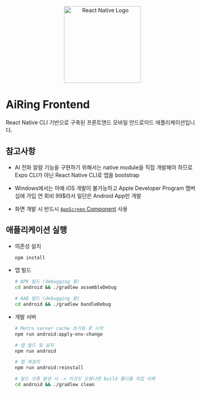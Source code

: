 <p align="center">
  <a href="https://reactnative.dev/" target="blank"><img src="https://upload.wikimedia.org/wikipedia/commons/a/a7/React-icon.svg" width="200" alt="React Native Logo" /></a>
</p>

# AiRing Frontend

React Native CLI 기반으로 구축된 프론트엔드 모바일 안드로이드 애플리케이션입니다.

## 참고사항

- AI 전화 알람 기능을 구현하기 위해서는 native module을 직접 개발해야 하므로 Expo CLI가 아닌 React Native CLI로 앱을 bootstrap

- Windows에서는 아예 iOS 개발이 불가능하고 Apple Developer Program 멤버십에 가입 연 회비 99$라서 일단은 Android App만 개발

- 화면 개발 시 반드시 [`AppScreen` Component](https://do0ori.notion.site/React-Native-AppScreen-20a8ad35868480f2b1eece146d0fb4f1) 사용

## 애플리케이션 실행

- 의존성 설치

  ```bash
  npm install
  ```

- 앱 빌드

  ```bash
  # APK 빌드 (debugging 용)
  cd android && ./gradlew assembleDebug

  # AAB 빌드 (debugging 용)
  cd android && ./gradlew bundleDebug
  ```

- 개발 서버

  ```bash
  # Metro server cache 초기화 후 시작
  npm run android:apply-env-change

  # 앱 빌드 및 설치
  npm run android

  # 앱 재설치
  npm run android:reinstall

  # 빌드 오류 발생 시 -> 이것도 오류나면 build 폴더를 직접 삭제
  cd android && ./gradlew clean
  ```
